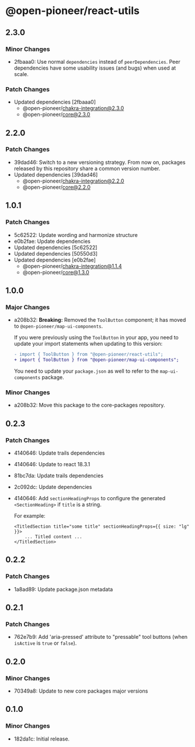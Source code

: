 # @open-pioneer/react-utils

## 2.3.0

### Minor Changes

-   2fbaaa0: Use normal `dependencies` instead of `peerDependencies`. Peer dependencies have some usability issues (and bugs) when used at scale.

### Patch Changes

-   Updated dependencies [2fbaaa0]
    -   @open-pioneer/chakra-integration@2.3.0
    -   @open-pioneer/core@2.3.0

## 2.2.0

### Patch Changes

-   39dad46: Switch to a new versioning strategy.
    From now on, packages released by this repository share a common version number.
-   Updated dependencies [39dad46]
    -   @open-pioneer/chakra-integration@2.2.0
    -   @open-pioneer/core@2.2.0

## 1.0.1

### Patch Changes

-   5c62522: Update wording and harmonize structure
-   e0b2fae: Update dependencies
-   Updated dependencies [5c62522]
-   Updated dependencies [50550d3]
-   Updated dependencies [e0b2fae]
    -   @open-pioneer/chakra-integration@1.1.4
    -   @open-pioneer/core@1.3.0

## 1.0.0

### Major Changes

-   a208b32: **Breaking:** Removed the `ToolButton` component; it has moved to `@open-pioneer/map-ui-components`.

    If you were previously using the `ToolButton` in your app, you need to update your import statements when updating to this version:

    ```diff
    - import { ToolButton } from "@open-pioneer/react-utils";
    + import { ToolButton } from "@open-pioneer/map-ui-components";
    ```

    You need to update your `package.json` as well to refer to the `map-ui-components` package.

### Minor Changes

-   a208b32: Move this package to the core-packages repository.

## 0.2.3

### Patch Changes

-   4140646: Update trails dependencies
-   4140646: Update to react 18.3.1
-   81bc7da: Update trails dependencies
-   2c092dc: Update dependencies
-   4140646: Add `sectionHeadingProps` to configure the generated `<SectionHeading>` if `title` is a string.

    For example:

    ```tsx
    <TitledSection title="some title" sectionHeadingProps={{ size: "lg" }}>
        ... Titled content ...
    </TitledSection>
    ```

## 0.2.2

### Patch Changes

-   1a8ad89: Update package.json metadata

## 0.2.1

### Patch Changes

-   762e7b9: Add 'aria-pressed' attribute to "pressable" tool buttons (when `isActive` is `true` or `false`).

## 0.2.0

### Minor Changes

-   70349a8: Update to new core packages major versions

## 0.1.0

### Minor Changes

-   182da1c: Initial release.
